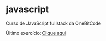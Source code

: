 # javascript
Curso de JavaScript fullstack da OneBitCode

Último exercício:
<a href="./exercícios/ex012/cadastro-de-devs.html">Clique aqui</a>
